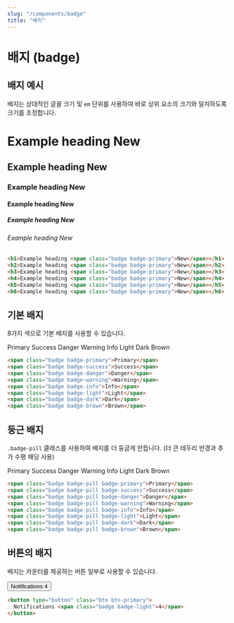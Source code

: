 ```yaml
---
slug: "/components/badge"
title: "배지"
---
```


# 배지 (badge)

## 배지 예시
배지는 상대적인 글꼴 크기 및 ```em``` 단위를 사용하여 바로 상위 요소의 크기와 일치하도록 크기를 조정합니다.
<div class="card">
<div class="card-body">
<h1>Example heading <span class="badge badge-primary">New</span></h1>
<h2>Example heading <span class="badge badge-primary">New</span></h2>
<h3>Example heading <span class="badge badge-primary">New</span></h3>
<h4>Example heading <span class="badge badge-primary">New</span></h4>
<h5>Example heading <span class="badge badge-primary">New</span></h5>
<h6>Example heading <span class="badge badge-primary">New</span></h6>
</div>

```html
<h1>Example heading <span class="badge badge-primary">New</span></h1>
<h2>Example heading <span class="badge badge-primary">New</span></h2>
<h3>Example heading <span class="badge badge-primary">New</span></h3>
<h4>Example heading <span class="badge badge-primary">New</span></h4>
<h5>Example heading <span class="badge badge-primary">New</span></h5>
<h6>Example heading <span class="badge badge-primary">New</span></h6>
```
</div>

## 기본 배지
8가지 색으로 기본 배지를 사용할 수 있습니다.
<div class="card">
<div class="card-body">
<span class="badge badge-primary">Primary</span>
<span class="badge badge-success">Success</span>
<span class="badge badge-danger">Danger</span>
<span class="badge badge-warning">Warning</span>
<span class="badge badge-info">Info</span>
<span class="badge badge-light">Light</span>
<span class="badge badge-dark">Dark</span>
<span class="badge badge-brown">Brown</span>
</div>

```html
<span class="badge badge-primary">Primary</span>
<span class="badge badge-success">Success</span>
<span class="badge badge-danger">Danger</span>
<span class="badge badge-warning">Warning</span>
<span class="badge badge-info">Info</span>
<span class="badge badge-light">Light</span>
<span class="badge badge-dark">Dark</span>
<span class="badge badge-brown">Brown</span>
```
</div>

## 둥근 배지
```.badge-pill``` 클래스를 사용하여 배지를 더 둥글게 만듭니다. (더 큰 테두리 반경과 추가 수평 패딩 사용)
<div class="card">
<div class="card-body">
<span class="badge badge-pill badge-primary">Primary</span>
<span class="badge badge-pill badge-success">Success</span>
<span class="badge badge-pill badge-danger">Danger</span>
<span class="badge badge-pill badge-warning">Warning</span>
<span class="badge badge-pill badge-info">Info</span>
<span class="badge badge-pill badge-light">Light</span>
<span class="badge badge-pill badge-dark">Dark</span>
<span class="badge badge-pill badge-brown">Brown</span>
</div>

```html
<span class="badge badge-pill badge-primary">Primary</span>
<span class="badge badge-pill badge-success">Success</span>
<span class="badge badge-pill badge-danger">Danger</span>
<span class="badge badge-pill badge-warning">Warning</span>
<span class="badge badge-pill badge-info">Info</span>
<span class="badge badge-pill badge-light">Light</span>
<span class="badge badge-pill badge-dark">Dark</span>
<span class="badge badge-pill badge-brown">Brown</span>
```
</div>


## 버튼의 배지
배지는 카운터를 제공하는 버튼 일부로 사용할 수 있습니다.
<div class="card">
<div class="card-body">
<button type="button" class="btn btn-primary">
  Notifications <span class="badge badge-light">4</span>
</button>
</div>

```html
<button type="button" class="btn btn-primary">
  Notifications <span class="badge badge-light">4</span>
</button>
```
</div>
